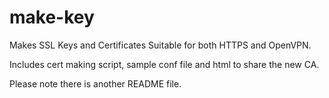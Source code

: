 # make-key
Makes SSL Keys and Certificates Suitable for both HTTPS and OpenVPN.

Includes cert making script, sample conf file and html to share the new CA.

Please note there is another README file.

